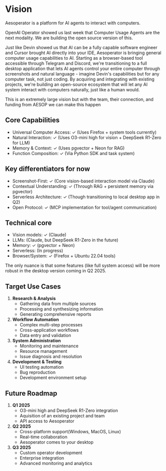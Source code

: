 # Vision

Aesoperator is a platform for AI agents to interact with computers.

OpenAI Operator showed us last week that Computer Usage Agents are the next modality. We are building the open source version of this.

Just like Devin showed us that AI can be a fully capable software engineer and Cursor brought AI directly into your IDE, Aesoperator is bringing general computer usage capabilities to AI. Starting as a browser-based tool accessible through Telegram and Discord, we're transitioning to a full desktop application that lets AI agents control your entire computer through screenshots and natural language - imagine Devin's capabilities but for any computer task, not just coding. By acquiring and integrating with existing projects, we're building an open-source ecosystem that will let any AI system interact with computers naturally, just like a human would.

This is an extremely large vision but with the team, their connection, and funding from AESOP we can make this happen

## Core Capabilities

* Universal Computer Access: ✓ (Uses Firefox + system tools currently)
* Natural Interaction: ✓ (Uses O3-mini high for vision + DeepSeek R1-Zero for LLM)
* Memory & Context: ✓ (Uses pgvector + Neon for RAG)
* Function Composition: ✓ (Via Python SDK and task system)

## Key differentiators for now

* Screenshot-First: ✓ (Core vision-based interaction model via Claude)
* Contextual Understanding: ✓ (Through RAG + persistent memory via pgvector)
* Serverless Architecture: ✓ (Though transitioning to local desktop app in Q2)
* Open Protocol: ✓ (MCP implementation for tool/agent communication)

## Technical core

* Vision models: ✓ (Claude)
* LLMs:  (Claude, but DeepSeek R1-Zero in the future)
* Memory: ✓ (pgvector + Neon)
* Serverless:  (In progress)
* Browser/System: ✓ (Firefox + Ubuntu 22.04 tools)

The only nuance is that some features (like full system access) will be more robust in the desktop version coming in Q2 2025.

## Target Use Cases

1. **Research & Analysis**
   * Gathering data from multiple sources
   * Processing and synthesizing information
   * Generating comprehensive reports
2. **Workflow Automation**
   * Complex multi-step processes
   * Cross-application workflows
   * Data entry and validation
3. **System Administration**
   * Monitoring and maintenance
   * Resource management
   * Issue diagnosis and resolution
4. **Development & Testing**
   * UI testing automation
   * Bug reproduction
   * Development environment setup

## Future Roadmap

1. **Q1 2025**
   * O3-mini high and DeepSeek R1-Zero integration
   * Aquisition of an existing project and team
   * API access to Aesoperator
2. **Q2 2025**
   * Cross-platform support(Windows, MacOS, Linux)
   * Real-time collaboration
   * Aesoperator comes to your desktop
3. **Q3 2025**
   * Custom operator development
   * Enterprise integration
   * Advanced monitoring and analytics
